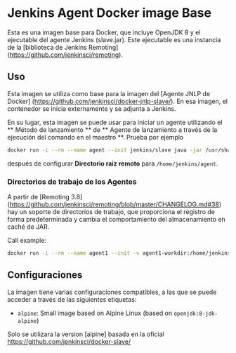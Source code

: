 Jenkins Agent Docker image Base
===


Esta es una imagen base para Docker, que incluye OpenJDK 8 y el ejecutable del agente Jenkins (slave.jar).
Este ejecutable es una instancia de la [biblioteca de Jenkins Remoting] (https://github.com/jenkinsci/remoting).

## Uso
Esta imagen se utiliza como base para la imagen del [Agente JNLP de Docker] (https://github.com/jenkinsci/docker-jnlp-slave/).
En esa imagen, el contenedor se inicia externamente y se adjunta a Jenkins.

En su lugar, esta imagen se puede usar para iniciar un agente utilizando el ** Método de lanzamiento ** de ** Agente de lanzamiento a través de la ejecución del comando en el maestro **. Prueba por ejemplo

```sh
docker run -i --rm --name agent --init jenkins/slave java -jar /usr/share/jenkins/slave.jar
```

después de configurar **Directorio raíz remoto** para `/home/jenkins/agent`.

### Directorios de trabajo de los Agentes

A partir de [Remoting 3.8] (https://github.com/jenkinsci/remoting/blob/master/CHANGELOG.md#38) hay un soporte de directorios de trabajo,
que proporciona el registro de forma predeterminada y cambia el comportamiento del almacenamiento en caché de JAR.

Call example:

```sh
docker run -i --rm --name agent1 --init -v agent1-workdir:/home/jenkins/agent jenkins/slave java -jar /usr/share/jenkins/slave.jar -workDir /home/jenkins/agent
```

## Configuraciones

La imagen tiene varias configuraciones compatibles, a las que se puede acceder a través de las siguientes etiquetas:

* `alpine`: Small image based on Alpine Linux (based on `openjdk:8-jdk-alpine`)

Solo se utilizara la version [alpine] basada en la oficial
https://github.com/jenkinsci/docker-slave/


